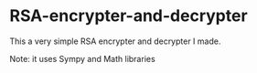 # RSA-encrypter-and-decrypter
This a very simple RSA encrypter and decrypter I made.

Note: it uses Sympy and Math libraries
